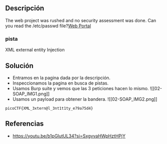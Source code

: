 
## Descripción 

The web project was rushed and no security assessment was done. Can you read the /etc/passwd file?[Web Portal](http://saturn.picoctf.net:55643/)
### pista

XML external entity Injection
## Solución

- Entramos en la pagina dada por la descripción.
- Inspeccionamos la pagina en busca de pistas.
- Usamos Burp suite y vemos que las 3 peticiones hacen lo mismo.
![[02-SOAP_IMG1.png]]
- Usamos un payload para obtener la bandera.
![[02-SOAP_IMG2.png]]




```
picoCTF{XML_3xtern@l_3nt1t1ty_e79a75d4}
```

## Referencias

- https://youtu.be/b1pGlutUL34?si=SxgvvaHWpHztHPjY